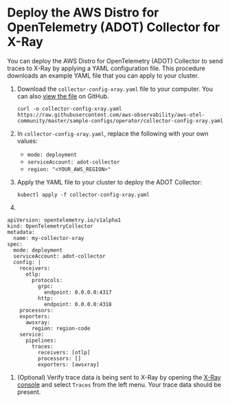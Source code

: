 # Deploy the AWS Distro for OpenTelemetry \(ADOT\) Collector for X\-Ray<a name="configure-xray"></a>

You can deploy the AWS Distro for OpenTelemetry \(ADOT\) Collector to send traces to X\-Ray by applying a YAML configuration file\. This procedure downloads an example YAML file that you can apply to your cluster\.

1. Download the `collector-config-xray.yaml` file to your computer\. You can also [view the file](https://github.com/aws-observability/aws-otel-community/blob/master/sample-configs/operator/collector-config-xray.yaml) on GitHub\.

   ```
   curl -o collector-config-xray.yaml https://raw.githubusercontent.com/aws-observability/aws-otel-community/master/sample-configs/operator/collector-config-xray.yaml
   ```

1. In `collector-config-xray.yaml`, replace the following with your own values:
   + `mode: deployment`
   + `serviceAccount: adot-collector`
   + `region: "<YOUR_AWS_REGION>"`

1. Apply the YAML file to your cluster to deploy the ADOT Collector:

   ```
   kubectl apply -f collector-config-xray.yaml 
   ```

1. 

   ```
   apiVersion: opentelemetry.io/v1alpha1
   kind: OpenTelemetryCollector
   metadata:
     name: my-collector-xray
   spec:
     mode: deployment 
     serviceAccount: adot-collector
     config: |
       receivers:
         otlp:
           protocols:
             grpc:
               endpoint: 0.0.0.0:4317
             http:
               endpoint: 0.0.0.0:4318
       processors:
       exporters:
         awsxray:
           region: region-code
       service:
         pipelines:
           traces:
             receivers: [otlp]
             processors: []
             exporters: [awsxray]
   ```

1. \(Optional\) Verify trace data is being sent to X\-Ray by opening the [X\-Ray console](https://console.aws.amazon.com/xray/home) and select `Traces` from the left menu\. Your trace data should be present\.